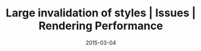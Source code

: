---
layout: resource
title:  "Large invalidation of styles | Issues | Rendering Performance"
date:   2015-03-04
categories: Rendering-Performance Issues
body-class: no-sidebar
---